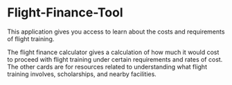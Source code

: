 # Flight-Finance-Tool
This application gives you access to learn about the costs and requirements of flight training.

The flight finance calculator gives a calculation of how much it would cost to proceed with flight training under certain requirements and rates of cost.
The other cards are for resources related to understanding what flight training involves, scholarships, and nearby facilities.
